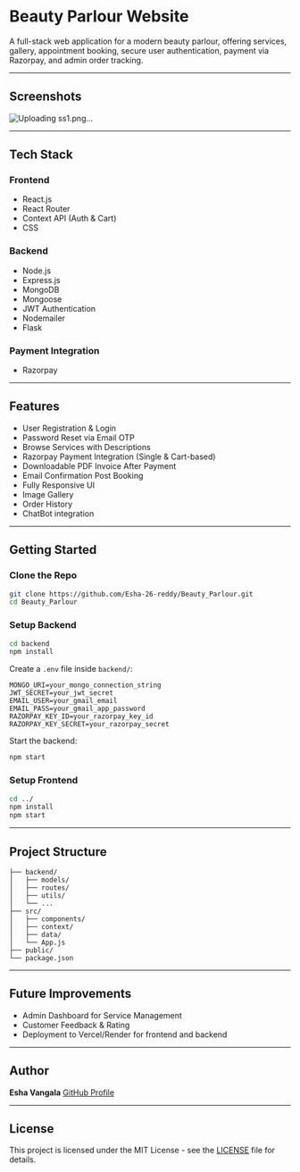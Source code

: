 
#  Beauty Parlour Website

A full-stack web application for a modern beauty parlour, offering services, gallery, appointment booking, secure user authentication, payment via Razorpay, and admin order tracking.

---

##  Screenshots
![Uploading ss1.png…]()


---

##  Tech Stack

###  Frontend
- React.js
- React Router
- Context API (Auth & Cart)
- CSS

###  Backend
- Node.js
- Express.js
- MongoDB
- Mongoose
- JWT Authentication
- Nodemailer
- Flask

### Payment Integration
- Razorpay

---

##  Features

- User Registration & Login
- Password Reset via Email OTP
- Browse Services with Descriptions
- Razorpay Payment Integration (Single & Cart-based)
- Downloadable PDF Invoice After Payment
- Email Confirmation Post Booking
- Fully Responsive UI
- Image Gallery
- Order History
- ChatBot integration

---

##  Getting Started

###  Clone the Repo

```bash
git clone https://github.com/Esha-26-reddy/Beauty_Parlour.git
cd Beauty_Parlour
````

###  Setup Backend

```bash
cd backend
npm install
```

Create a `.env` file inside `backend/`:

```env
MONGO_URI=your_mongo_connection_string
JWT_SECRET=your_jwt_secret
EMAIL_USER=your_gmail_email
EMAIL_PASS=your_gmail_app_password
RAZORPAY_KEY_ID=your_razorpay_key_id
RAZORPAY_KEY_SECRET=your_razorpay_secret
```

Start the backend:

```bash
npm start
```

###  Setup Frontend

```bash
cd ../
npm install
npm start
```

---

##  Project Structure

```
├── backend/
│   ├── models/
│   ├── routes/
│   ├── utils/
│   └── ...
├── src/
│   ├── components/
│   ├── context/
│   ├── data/
│   └── App.js
├── public/
└── package.json
```

---

##  Future Improvements

* Admin Dashboard for Service Management
* Customer Feedback & Rating
* Deployment to Vercel/Render for frontend and backend

---

##  Author

**Esha Vangala**
 [GitHub Profile](https://github.com/Esha-26-reddy)

---

##  License

This project is licensed under the MIT License - see the [LICENSE](LICENSE) file for details.

